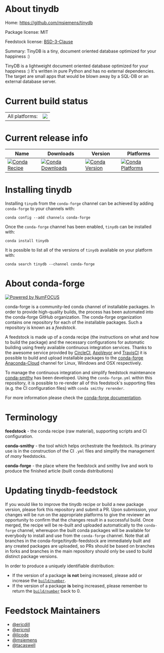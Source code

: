 About tinydb
============

Home: https://github.com/msiemens/tinydb

Package license: MIT

Feedstock license: [BSD-3-Clause](https://github.com/conda-forge/tinydb-feedstock/blob/master/LICENSE.txt)

Summary: TinyDB is a tiny, document oriented database optimized for your happiness :)

TinyDB is a lightweight document oriented database optimized for your
happiness :) It's written in pure Python and has no external
dependencies. The target are small apps that would be blown away by a
SQL-DB or an external database server.


Current build status
====================


<table><tr><td>All platforms:</td>
    <td>
      <a href="https://dev.azure.com/conda-forge/feedstock-builds/_build/latest?definitionId=4451&branchName=master">
        <img src="https://dev.azure.com/conda-forge/feedstock-builds/_apis/build/status/tinydb-feedstock?branchName=master">
      </a>
    </td>
  </tr>
</table>

Current release info
====================

| Name | Downloads | Version | Platforms |
| --- | --- | --- | --- |
| [![Conda Recipe](https://img.shields.io/badge/recipe-tinydb-green.svg)](https://anaconda.org/conda-forge/tinydb) | [![Conda Downloads](https://img.shields.io/conda/dn/conda-forge/tinydb.svg)](https://anaconda.org/conda-forge/tinydb) | [![Conda Version](https://img.shields.io/conda/vn/conda-forge/tinydb.svg)](https://anaconda.org/conda-forge/tinydb) | [![Conda Platforms](https://img.shields.io/conda/pn/conda-forge/tinydb.svg)](https://anaconda.org/conda-forge/tinydb) |

Installing tinydb
=================

Installing `tinydb` from the `conda-forge` channel can be achieved by adding `conda-forge` to your channels with:

```
conda config --add channels conda-forge
```

Once the `conda-forge` channel has been enabled, `tinydb` can be installed with:

```
conda install tinydb
```

It is possible to list all of the versions of `tinydb` available on your platform with:

```
conda search tinydb --channel conda-forge
```


About conda-forge
=================

[![Powered by NumFOCUS](https://img.shields.io/badge/powered%20by-NumFOCUS-orange.svg?style=flat&colorA=E1523D&colorB=007D8A)](http://numfocus.org)

conda-forge is a community-led conda channel of installable packages.
In order to provide high-quality builds, the process has been automated into the
conda-forge GitHub organization. The conda-forge organization contains one repository
for each of the installable packages. Such a repository is known as a *feedstock*.

A feedstock is made up of a conda recipe (the instructions on what and how to build
the package) and the necessary configurations for automatic building using freely
available continuous integration services. Thanks to the awesome service provided by
[CircleCI](https://circleci.com/), [AppVeyor](https://www.appveyor.com/)
and [TravisCI](https://travis-ci.com/) it is possible to build and upload installable
packages to the [conda-forge](https://anaconda.org/conda-forge)
[Anaconda-Cloud](https://anaconda.org/) channel for Linux, Windows and OSX respectively.

To manage the continuous integration and simplify feedstock maintenance
[conda-smithy](https://github.com/conda-forge/conda-smithy) has been developed.
Using the ``conda-forge.yml`` within this repository, it is possible to re-render all of
this feedstock's supporting files (e.g. the CI configuration files) with ``conda smithy rerender``.

For more information please check the [conda-forge documentation](https://conda-forge.org/docs/).

Terminology
===========

**feedstock** - the conda recipe (raw material), supporting scripts and CI configuration.

**conda-smithy** - the tool which helps orchestrate the feedstock.
                   Its primary use is in the construction of the CI ``.yml`` files
                   and simplify the management of *many* feedstocks.

**conda-forge** - the place where the feedstock and smithy live and work to
                  produce the finished article (built conda distributions)


Updating tinydb-feedstock
=========================

If you would like to improve the tinydb recipe or build a new
package version, please fork this repository and submit a PR. Upon submission,
your changes will be run on the appropriate platforms to give the reviewer an
opportunity to confirm that the changes result in a successful build. Once
merged, the recipe will be re-built and uploaded automatically to the
`conda-forge` channel, whereupon the built conda packages will be available for
everybody to install and use from the `conda-forge` channel.
Note that all branches in the conda-forge/tinydb-feedstock are
immediately built and any created packages are uploaded, so PRs should be based
on branches in forks and branches in the main repository should only be used to
build distinct package versions.

In order to produce a uniquely identifiable distribution:
 * If the version of a package **is not** being increased, please add or increase
   the [``build/number``](https://conda.io/docs/user-guide/tasks/build-packages/define-metadata.html#build-number-and-string).
 * If the version of a package **is** being increased, please remember to return
   the [``build/number``](https://conda.io/docs/user-guide/tasks/build-packages/define-metadata.html#build-number-and-string)
   back to 0.

Feedstock Maintainers
=====================

* [@ericdill](https://github.com/ericdill/)
* [@ericmjl](https://github.com/ericmjl/)
* [@licode](https://github.com/licode/)
* [@msiemens](https://github.com/msiemens/)
* [@tacaswell](https://github.com/tacaswell/)

